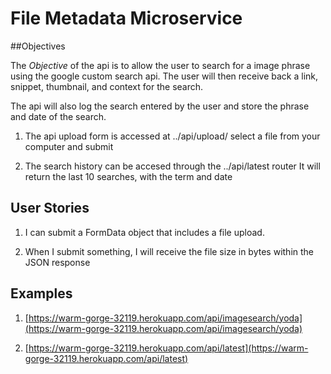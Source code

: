 # File Metadata Microservice

##Objectives

The *Objective* of the api is to allow the user to search for a image phrase using the google custom search api. The user will then receive back a link, snippet, thumbnail, and context for the search.

The api will also log the search entered by the user and store the phrase and date of the search.

 1. The api upload form is accessed at ../api/upload/ select a file from your computer and submit
 
 2. The search history can be accesed through the ../api/latest router It will return the last 10 searches, with the term and date

## User Stories 

1. I can submit a FormData object that includes a file upload.

2. When I submit something, I will receive the file size in bytes within the JSON response

## Examples 
1. [https://warm-gorge-32119.herokuapp.com/api/imagesearch/yoda](https://warm-gorge-32119.herokuapp.com/api/imagesearch/yoda)

2. [https://warm-gorge-32119.herokuapp.com/api/latest](https://warm-gorge-32119.herokuapp.com/api/latest)
